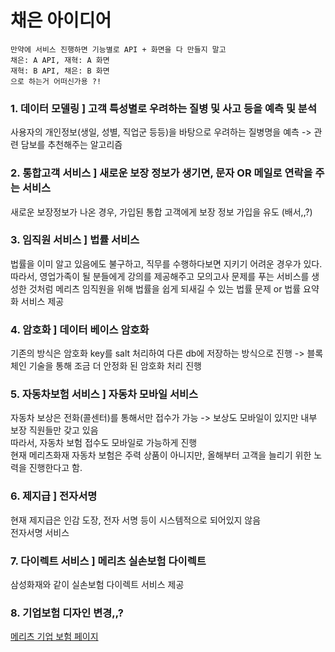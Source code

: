 # 채은 아이디어
~~~
만약에 서비스 진행하면 기능별로 API + 화면을 다 만들지 말고
채은: A API, 재혁: A 화면
재혁: B API, 채은: B 화면
으로 하는거 어떠신가용 ?!
~~~
### 1. 데이터 모델링 ] 고객 특성별로 우려하는 질병 및 사고 등을 예측 및 분석
사용자의 개인정보(생일, 성별, 직업군 등등)을 바탕으로 우려하는 질병명을 예측 -> 관련 담보를 추천해주는 알고리즘

### 2. 통합고객 서비스 ] 새로운 보장 정보가 생기면, 문자 OR 메일로 연락을 주는 서비스 
새로운 보장정보가 나온 경우, 가입된 통합 고객에게 보장 정보 가입을 유도 (배서,,?)

### 3. 임직원 서비스 ] 법률 서비스
법률을 이미 알고 있음에도 불구하고, 직무를 수행하다보면 지키기 어려운 경우가 있다. 따라서, 영업가족이 될 분들에게 강의를 제공해주고 모의고사 문제를 푸는 서비스를 생성한 것처럼
메리츠 임직원을 위해 법률을 쉽게 되새길 수 있는 법률 문제 or 법률 요약화 서비스 제공

### 4. 암호화 ] 데이터 베이스 암호화
기존의 방식은 암호화 key를 salt 처리하여 다른 db에 저장하는 방식으로 진행 -> 블록체인 기술을 통해 조금 더 안정화 된 암호화 처리 진행
### 5. 자동차보험 서비스 ] 자동차 모바일 서비스
자동차 보상은 전화(콜센터)를 통해서만 접수가 가능 -> 보상도 모바일이 있지만 내부 보장 직원들만 갖고 있음 
<br>
따라서, 자동차 보험 접수도 모바일로 가능하게 진행
<br>
현재 메리츠화재 자동차 보험은 주력 상품이 아니지만, 올해부터 고객을 늘리기 위한 노력을 진행한다고 함.
### 6. 제지급 ] 전자서명
현재 제지급은 인감 도장, 전자 서명 등이 시스템적으로 되어있지 않음 
<br> 
전자서명 서비스
### 7. 다이렉트 서비스 ] 메리츠 실손보험 다이렉트
삼성화재와 같이 실손보험 다이렉트 서비스 제공
### 8. 기업보험 디자인 변경,,?
[메리츠 기업 보험 페이지](https://biz.meritzfire.com/)
<br> 